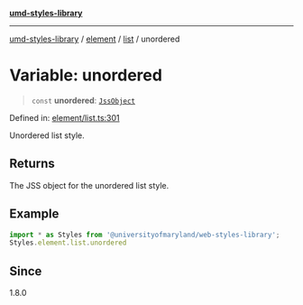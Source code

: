 [**umd-styles-library**](../../../../README.md)

***

[umd-styles-library](../../../../modules.md) / [element](../../../README.md) / [list](../README.md) / unordered

# Variable: unordered

> `const` **unordered**: [`JssObject`](../../../../utilities/namespaces/transform/type-aliases/JssObject.md)

Defined in: [element/list.ts:301](https://github.com/UMD-Digital/design-system/blob/ada30a44686a89a90941bbd44a6f156101fc9b44/packages/styles/source/element/list.ts#L301)

Unordered list style.

## Returns

The JSS object for the unordered list style.

## Example

```typescript
import * as Styles from '@universityofmaryland/web-styles-library';
Styles.element.list.unordered
```

## Since

1.8.0
